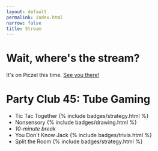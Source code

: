 ```yaml
---
layout: default
permalink: index.html
narrow: false
title: Stream
---
```

# Wait, where's the stream?
It's on Piczel this time. [See you there!](https://piczel.tv/watch/silverchase)
<!-- date and time are in _config.yml -->

<!-- badges to go with game name: jokes, drawing, trivia, strategy, other -->

# Party Club 45: Tube Gaming
* Tic Tac Together {% include badges/strategy.html %}
* Nonsensory {% include badges/drawing.html %}
* *10-minute break*
* You Don't Know Jack {% include badges/trivia.html %}
* Split the Room {% include badges/strategy.html %}
